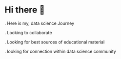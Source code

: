 # Hi there 🎯


. Here is my, data science Journey   

. Looking to collaborate 

. Looking for best sources of educational material


. looking for connection within data science community 
